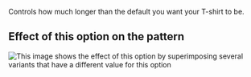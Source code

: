 Controls how much longer than the default you want your T-shirt to be.

## Effect of this option on the pattern

![This image shows the effect of this option by superimposing several variants that have a different value for this option](teagan\_lengthbonus\_sample.svg "Effect of this option on the pattern")
